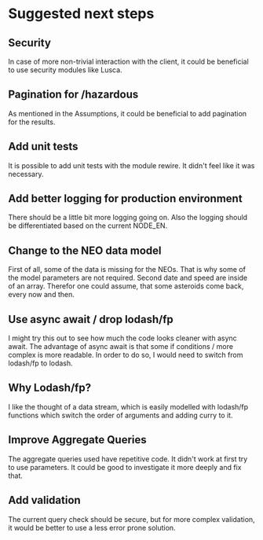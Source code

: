 # Suggested next steps

## Security

In case of more non-trivial interaction with the client, it could be beneficial
to use security modules like Lusca. 

## Pagination for /hazardous

As mentioned in the Assumptions, it could be beneficial to add pagination for
the results.

## Add unit tests

It is possible to add unit tests with the module rewire. It didn't feel like it
was necessary.

## Add better logging for production environment

There should be a little bit more logging going on. Also the logging should be
differentiated based on the current NODE_EN.

## Change to the NEO data model

First of all, some of the data is missing for the NEOs. That is why some of the
model parameters are not required.
Second date and speed are inside of an array. Therefor one could assume, that
some asteroids come back, every now and then.

## Use async await / drop lodash/fp

I might try this out to see how much the code looks cleaner with async await.
The advantage of async await is that some if conditions / more complex is more
readable. In order to do so, I would need to switch from lodash/fp to lodash.

## Why Lodash/fp?

I like the thought of a data stream, which is easily modelled with lodash/fp 
functions which switch the order of arguments and adding curry to it.

## Improve Aggregate Queries

The aggregate queries used have repetitive code. It didn't work at first try to
use parameters. It could be good to investigate it more deeply and fix that.

## Add validation

The current query check should be secure, but for more complex validation, it
would be better to use a less error prone solution.
